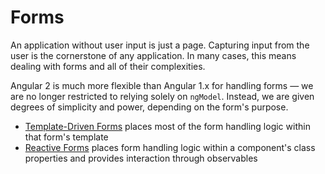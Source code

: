 # Forms
An application without user input is just a page. Capturing input from the user is the cornerstone of any application. In many cases, this means dealing with forms and all of their complexities.

Angular 2 is much more flexible than Angular 1.x for handling forms — we are no longer restricted to relying solely on `ngModel`. Instead, we are given degrees of simplicity and power, depending on the form's purpose.

- [Template-Driven Forms](template-driven/template-driven_forms.md) places most of the form handling logic within that form's template
- [Reactive Forms](reactive-forms/reactive-forms.md) places form handling logic within a component's class properties and provides interaction through observables
